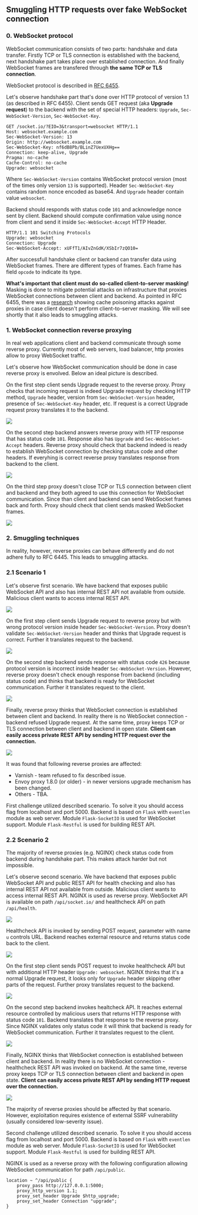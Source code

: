 ## Smuggling HTTP requests over fake WebSocket connection

### 0. WebSocket protocol

WebSocket communication consists of two parts: handshake and data transfer. Firstly TCP or TLS connection is established with the backend, next handshake part takes place over established connection. And finally WebSocket frames are transfered through **the same TCP or TLS connection**.

WebSocket protocol is described in [RFC 6455](https://tools.ietf.org/html/rfc6455).

Let's observe handshake part that's done over HTTP protocol of version 1.1 (as described in RFC 6455). Client sends GET request (aka **Upgrade request**) to the backend with the set of special HTTP headers: `Upgrade`, `Sec-WebSocket-Version`, `Sec-WebSocket-Key`.

```
GET /socket.io/?EIO=3&transport=websocket HTTP/1.1
Host: websocket.example.com
Sec-WebSocket-Version: 13
Origin: http://websocket.example.com
Sec-WebSocket-Key: nf6dB8Pb/BLinZ7UexUXHg==
Connection: keep-alive, Upgrade
Pragma: no-cache
Cache-Control: no-cache
Upgrade: websocket

```

Where `Sec-WebSocket-Version` contains WebSocket protocol version (most of the times only version `13` is supported). Header `Sec-WebSocket-Key` contains random nonce encoded as base64. And `Upgrade` header contain value `websocket`.

Backend should responds with status code `101` and acknowledge nonce sent by client. Backend should compute confirmation value using nonce from client and send it inside `Sec-WebSocket-Accept` HTTP Header.

```
HTTP/1.1 101 Switching Protocols
Upgrade: websocket
Connection: Upgrade
Sec-WebSocket-Accept: xUFfT1/AIvZnGdK/XSbIr7zQO10=

```

After successfull handshake client or backend can transfer data using WebSocket frames. There are different types of frames. Each frame has field `opcode` to indicate its type.

**What's important that client must do so-called client-to-server masking!** Masking is done to mitigate potential attacks on infrastructure that proxies WebSocket connections between client and backend. As pointed in RFC 6455, there was a [research](http://www.adambarth.com/papers/2011/huang-chen-barth-rescorla-jackson.pdf) showing cache poisoning attacks against proxies in case client doesn't perform client-to-server masking. We will see shortly that it also leads to smuggling attacks.

### 1. WebSocket connection reverse proxying

In real web applications client and backend communicate through some reverse proxy. Currently most of web servers, load balancer, http proxies allow to proxy WebSocket traffic.

Let's observe how WebSocket communication should be done in case reverse proxy is envolved. Below an ideal picture is described.

On the first step client sends Upgrade request to the reverse proxy. Proxy checks that incoming request is indeed Upgrade request by checking HTTP method, `Upgrade` header, version from `Sec-WebSocket-Version` header, presence of `Sec-WebSocket-Key` header, etc. If request is a correct Upgrade request proxy translates it to the backend.

![](img/1-1.png)

On the second step backend answers reverse proxy with HTTP response that has status code `101`. Response also has `Upgrade` and `Sec-WebSocket-Accept` headers. Reverse proxy should check that backend indeed is ready to establish WebSocket connection by checking status code and other headers. If everyhing is correct reverse proxy translates response from backend to the client.

![](img/1-2.png)

On the third step proxy doesn't close TCP or TLS connection between client and backend and they both agreed to use this connection for WebSocket communication. Since than client and backend can send WebSocket frames back and forth. Proxy should check that client sends masked WebSocket frames.

![](img/1-3.png)

### 2. Smuggling techniques

In reality, however, reverse proxies can behave differently and do not adhere fully to RFC 6445. This leads to smuggling attacks.

### 2.1 Scenario 1

Let's observe first scenario. We have backend that exposes public WebSocket API and also has internal REST API not available from outside. Malicious client wants to access internal REST API.

![](img/2-1.png)

On the first step client sends Upgrade request to reverse proxy but with wrong protocol version inside header `Sec-WebSocket-Version`. Proxy doesn't validate `Sec-WebSocket-Version` header and thinks that Upgrade request is correct. Further it translates request to the backend.

![](img/2-2.png)

On the second step backend sends response with status code `426` because protocol version is incorrect inside header `Sec-WebSocket-Version`. However, reverse proxy doesn't check enough response from backend (including status code) and thinks that backend is ready for WebSocket communication. Further it translates request to the client.

![](img/2-3.png)

Finally, reverse proxy thinks that WebSocket connection is established between client and backend. In reality there is no WebSocket connection - backend refused Upgrade request. At the same time, proxy keeps TCP or TLS connection between client and backend in open state. **Client can easily access private REST API by sending HTTP request over the connection.**

![](img/2-4.png)

It was found that following reverse proxies are affected:
* Varnish - team refused to fix described issue.
* Envoy proxy 1.8.0 (or older) - in newer versions upgrade mechanism has been changed.
* Others - TBA.

First challenge utilized described scenario. To solve it you should access flag from localhost and port 5000. Backend is based on `Flask` with `eventlen` module as web server. Module `Flask-SocketIO` is used for WebSocket support. Module `Flask-Restful` is used for building REST API.

### 2.2 Scenario 2

The majority of reverse proxies (e.g. NGINX) check status code from backend during handshake part. This makes attack harder but not impossible.

Let's observe second scenario. We have backend that exposes public WebSocket API and public REST API for health checking and also has internal REST API not available from outside. Malicious client wants to access internal REST API. NGINX is used as reverse proxy. WebSocket API is available on path `/api/socket.io/` and healthcheck API on path `/api/health`.

![](img/3-1.png)

Healthcheck API is invoked by sending POST request, parameter with name `u` controls URL. Backend reaches external resource and returns status code back to the client.

![](img/3-2.png)

On the first step client sends POST request to invoke healthcheck API but with additional HTTP header `Upgrade: websocket`. NGINX thinks that it's a normal Upgrade request, it looks only for `Upgrade` header skipping other parts of the request. Further proxy translates request to the backend.

![](img/3-3.png)

On the second step backend invokes healtcheck API. It reaches external resource controlled by malicious users that returns HTTP response with status code `101`. Backend translates that response to the reverse proxy. Since NGINX validates only status code it will think that backend is ready for WebSocket communication. Further it translates request to the client.

![](img/3-4.png)

Finally, NGINX thinks that WebSocket connection is established between client and backend. In reality there is no WebSocket connection - healthcheck REST API was invoked on backend. At the same time, reverse proxy keeps TCP or TLS connection between client and backend in open state. **Client can easily access private REST API by sending HTTP request over the connection.**

![](img/3-5.png)

The majority of reverse proxies should be affected by that scenario. However, exploitation requires existence of external SSRF vulnerability (usually considered low-severity issue).

Second challenge utilized described scenario. To solve it you should access flag from localhost and port 5000. Backend is based on `Flask` with `eventlen` module as web server. Module `Flask-SocketIO` is used for WebSocket support. Module `Flask-Restful` is used for building REST API.

NGINX is used as a reverse proxy with the following configuration allowing WebSocket communication for path `/api/public`.

```
location ~ ^/api/public {
    proxy_pass http://127.0.0.1:5000;
    proxy_http_version 1.1;
    proxy_set_header Upgrade $http_upgrade;
    proxy_set_header Connection "upgrade";
}
```
